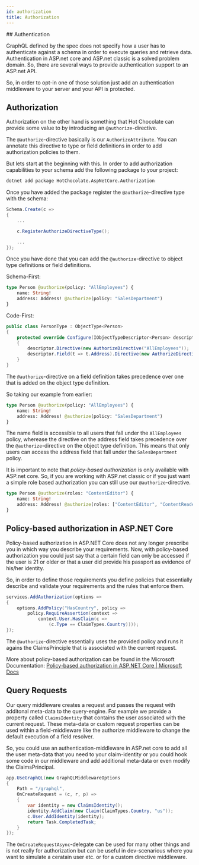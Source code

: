```yaml
---
id: authorization
title: Authorization
---
```


## Authentication

GraphQL defined by the spec does not specify how a user has to authenticate against a schema in order to execute queries and retrieve data. Authentication in ASP.net core and ASP.net classic is a solved problem domain. So, there are several ways to provide authentication support to an ASP.net API.

So, in order to opt-in one of those solution just add an authentication middleware to your server and your API is protected.

## Authorization

Authorization on the other hand is something that Hot Chocolate can provide some value to by introducing an `@authorize`-directive.

The `@authorize`-directive basically is our `AuthorizeAttribute`. You can annotate this directive to type or field definitions in order to add authorization policies to them.

But lets start at the beginning with this. In order to add authorization capabilities to your schema add the following package to your project:

```bash
dotnet add package HotChocolate.AspNetCore.Authorization
```

Once you have added the package register the `@authorize`-directive type with the schema:

```csharp
Schema.Create(c =>
{
    ...

    c.RegisterAuthorizeDirectiveType();

    ...
});
```

Once you have done that you can add the `@authorize`-directive to object type definitions or field definitions.

Schema-First:

```graphql
type Person @authorize(policy: "AllEmployees") {
    name: String!
    address: Address! @authorize(policy: "SalesDepartment")
}
```

Code-First:

```csharp
public class PersonType : ObjectType<Person>
{
    protected override Configure(IObjectTypeDescriptor<Person> descriptor)
    {
        descriptor.Directive(new AuthorizeDirective("AllEmployees"));
        descriptor.Field(t => t.Address).Directive(new AuthorizeDirective("SalesDepartment"));
    }
}
```

The `@authorize`-directive on a field definition takes precedence over one that is added on the object type definition.

So taking our example from earlier:

```graphql
type Person @authorize(policy: "AllEmployees") {
    name: String!
    address: Address! @authorize(policy: "SalesDepartment")
}
```

The name field is accessible to all users that fall under the `AllEmployees` policy, wherease the directive on the address field takes precedence over the `@authorize`-directive on the object type definition. This means that only users can access the address field that fall under the `SalesDepartment` policy.

It is important to note that _policy-based authorization_ is only available with ASP.net core. So, if you are working with ASP.net classic or if you just want a simple role based authorization you can still use our `@authorize`-directive.

```graphql
type Person @authorize(roles: "ContentEditor") {
    name: String!
    address: Address! @authorize(roles: ["ContentEditor", "ContentReader"])
}
```

## Policy-based authorization in ASP.NET Core

Policy-based authorization in ASP.NET Core does not any longer prescribe you in which way you describe your requirements. Now, with policy-based authorization you could just say that a certain field can only be accessed if the user is 21 or older or that a user did provide his passport as evidence of his/her identity.

So, in order to define those requirements you define policies that essentially describe and validate your requirements and the rules that enforce them.

```csharp
services.AddAuthorization(options =>
{
    options.AddPolicy("HasCountry", policy =>
        policy.RequireAssertion(context =>
            context.User.HasClaim(c =>
                (c.Type == ClaimTypes.Country))));
});
```

The `@authorize`-directive essentially uses the provided policy and runs it agains the ClaimsPrinciple that is associated with the current request.

More about policy-based authorization can be found in the Microsoft Documentation:
[Policy-based authorization in ASP.NET Core | Microsoft Docs](https://docs.microsoft.com/en-us/aspnet/core/security/authorization/policies?view=aspnetcore-2.1) 

## Query Requests

Our query middleware creates a request and passes the request with additonal meta-data to the query-engine. For example we provide a property called `ClaimsIdentity` that contains the user associated with the current request. These meta-data or custom request properties can be used within a field-middleware like the authorize middleware to change the default execution of a field resolver.

So, you could use an authentication-middleware in ASP.net core to add all the user meta-data that you need to your claim-identity or you could hook some code in our middleware and add additional meta-data or even modify the ClaimsPrincipal.

```csharp
app.UseGraphQL(new GraphQLMiddlewareOptions
{
    Path = "/graphql",
    OnCreateRequest = (c, r, p) =>
    {
        var identity = new ClaimsIdentity();
        identity.AddClaim(new Claim(ClaimTypes.Country, "us"));
        c.User.AddIdentity(identity);
        return Task.CompletedTask;
    }
});
```

The `OnCreateRequestAsync`-delegate can be used for many other things and is not really for authorization but can be useful in dev-scenarious where you want to simulate a ceratain user etc. or for a custom directive middleware.